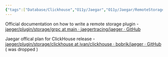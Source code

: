 ```yaml
---
{"tags":["Database/Clickhouse","O11y/Jaegar","O11y/Jaegar/RemoteStorage","grpc"],"projects":["EventStore"],"url":"https://github.com/jaegertracing/jaeger-clickhouse","type":"Article","Description":"Jaegar community edition impl of clickhouse can be used as reference","Areas":null,"publish":true,"PassFrontmatter":true,"created":"2025-01-14T15:25:43.494+05:30","updated":"2025-01-03T22:44:50.000+05:30"}
---
```


Official documentation on how to write a remote storage plugin - [jaeger/plugin/storage/grpc at main · jaegertracing/jaeger · GitHub](https://github.com/jaegertracing/jaeger/tree/main/plugin/storage/grpc)

Jaegar offical plan for ClickHouse release - [jaeger/plugin/storage/clickhouse at ivan/clickhouse · bobrik/jaeger · GitHub](https://github.com/bobrik/jaeger/tree/ivan/clickhouse/plugin/storage/clickhouse)  ( was dropped )
